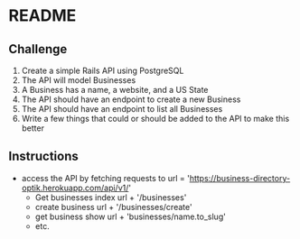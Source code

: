 # README
## Challenge

1. Create a simple Rails API using PostgreSQL
2. The API will model Businesses
3. A Business has a name, a website, and a US State
4. The API should have an endpoint to create a new Business
5. The API should have an endpoint to list all Businesses
6. Write a few things that could or should be added to the API to make this better
## Instructions
 - access the API by fetching requests to url = 'https://business-directory-optik.herokuapp.com/api/v1/'
   - Get businesses index url + '/businesses'
   - create business url + '/businesses/create'
   - get business show url + 'businesses/name.to_slug'
   - etc.